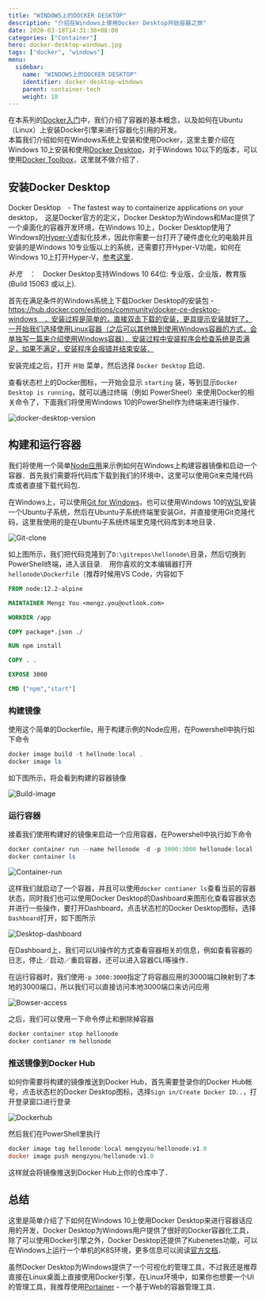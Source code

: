 ```yaml
---
title: "WINDOWS上的DOCKER DESKTOP"
description: "介绍在Windows上使用Docker Desktop开始容器之旅"
date: 2020-03-18T14:31:38+08:00
categories: ["Container"]
hero: docker-desktop-windows.jpg
tags: ["docker", "windows"]
menu:
  sidebar:
    name: "WINDOWS上的DOCKER DESKTOP"
    identifier: docker-desktop-windows
    parent: container-tech
    weight: 10
---
```


在本系列的[Docker入门](../docker-intro/)中，我们介绍了容器的基本概念，以及如何在Ubuntu（Linux）上安装Docker引擎来进行容器化引用的开发。  
本篇我们介绍如何在Windows系统上安装和使用Docker，这里主要介绍在Windows 10上安装和使用[Docker Desktop](https://www.docker.com/products/docker-desktop)，对于Windows 10以下的版本，可以使用[Docker Toolbox](https://docs.docker.com/toolbox/toolbox_install_windows/)，这里就不做介绍了．  

## 安装Docker Desktop

Docker Desktop　- The fastest way to containerize applications on your desktop，　这是Docker官方的定义，Docker Desktop为Windows和Mac提供了一个桌面化的容器开发环境，在Windows 10上，Docker Desktop使用了Windows的[Hyper-V](https://docs.microsoft.com/en-us/virtualization/hyper-v-on-windows/about/)虚拟化技术，因此你需要一台打开了硬件虚化化的电脑并且安装的是Windows 10专业版以上的系统，还需要打开Hyper-V功能，如何在Windows 10上打开Hyper-V，[参考这里](https://docs.microsoft.com/en-us/virtualization/hyper-v-on-windows/quick-start/enable-hyper-v)．  

_补充_　：　Docker Desktop支持Windows 10 64位: 专业版，企业版，教育版 (Build 15063 或以上).  

首先在满足条件的Windows系统上下载Docker Desktop的安装包 - https://hub.docker.com/editions/community/docker-ce-desktop-windows　．安装过程是简单的，直接双击下载的安装，更具提示安装就好了，一开始我们选择使用Linux容器（之后可以其他换到使用Windows容器的方式，会单独写一篇来介绍使用Windows容器）．安装过程中安装程序会检查系统是否满足，如果不满足，安装程序会报错并结束安装．  

安装完成之后，打开 `开始` 菜单，然后选择 `Docker Desktop` 启动．  

查看状态栏上的Docker图标，一开始会显示 `starting` 装，等到显示`Docker Desktop is running`，就可以通过终端（例如 PowerSheel）来使用Docker的相关命令了，下面我们将使用Windows 10的PowerShell作为终端来进行操作．  

![docker-desktop-version](https://images.mengz.dev/posts/docker-desktop-version.png)  

## 构建和运行容器

我们将使用一个简单[Node应用](https://github.com/mengzyou/hellonode)来示例如何在Windows上构建容器镜像和启动一个容器．首先我们需要将代码库下载到我们的环境中，这里可以使用Git来克隆代码库或者直接下载代码包．  

在Windows上，可以使用[Git for Windows](https://gitforwindows.org/)，也可以使用Windows 10的[WSL](https://docs.microsoft.com/en-us/windows/wsl/install-win10)安装一个Ubuntu子系统，然后在Ubuntu子系统终端里安装Git，并直接使用Git克隆代码，这里我使用的是在Ubuntu子系统终端里克隆代码库到本地目录．  

![Git-clone](https://images.mengz.dev/posts/docker-desktop-git-clone.png)  

如上图所示，我们把代码克隆到了`D:\gitrepos\hellonode\`目录，然后切换到PowerShell终端，进入该目录.　用你喜欢的文本编辑器打开`hellonode\Dockerfile`（推荐时候用VS Code，内容如下  

```Dockerfile
FROM node:12.2-alpine

MAINTAINER Mengz You <mengz.you@outlook.com>

WORKDIR /app

COPY package*.json ./

RUN npm install

COPY . .

EXPOSE 3000

CMD ["npm","start"]
```

### 构建镜像

使用这个简单的Dockerfile，用于构建示例的Node应用，在Powershell中执行如下命令  

```powershell
docker image build -t hellnode:local .
docker image ls
```

如下图所示，将会看到构建的容器镜像  

![Build-image](https://images.mengz.dev/posts/docker-desktop-build.png)  

### 运行容器

接着我们使用构建好的镜像来启动一个应用容器，在Powershell中执行如下命令  

```powershell
docker container run --name hellonode -d -p 3000:3000 hellonode:local
docker container ls
```

![Container-run](https://images.mengz.dev/posts/docker-desktop-container-run.png)  

这样我们就启动了一个容器，并且可以使用`docker contianer ls`查看当前的容器状态，同时我们也可以使用Docker Desktop的Dashboard来图形化查看容器状态并进行一些操作，要打开Dashboard，点击状态栏的Docker Desktop图标，选择`Dashboard`打开，如下图所示  

![Desktop-dashboard](https://images.mengz.dev/posts/docker-desktop-dashboard.png)  

在Dashboard上，我们可以UI操作的方式查看容器相关的信息，例如查看容器的日志，停止／启动／重启容器，还可以进入容器CLI等操作．  

在运行容器时，我们使用`-p 3000:3000`指定了将容器应用的3000端口映射到了本地的3000端口，所以我们可以直接访问本地3000端口来访问应用  

![Bowser-access](https://images.mengz.dev/posts/docker-desktop-access-http.png)  

之后，我们可以使用一下命令停止和删除掉容器  

```powershell
docker container stop hellonode
docker contianer rm hellonode
```

### 推送镜像到Docker Hub

如何你需要将构建的镜像推送到Docker Hub，首先需要登录你的Docker Hub帐号，点击状态栏的Docker Desktop图标，选择`Sign in/Create Docker ID..`，打开登录窗口进行登录

![Dockerhub](https://images.mengz.dev/posts/docker-desktop-signin-dockerhub.png)  

然后我们在PowerShell里执行  

```powershell
docker image tag hellonode:local mengzyou/hellonode:v1.0
docker image push mengzyou/hellonode:v1.0
```

这样就会将镜像推送到Docker Hub上你的仓库中了．  

## 总结

这里是简单介绍了下如何在Windows 10上使用Docker Desktop来进行容器话应用的开发，Docker Desktop为Windows用户提供了很好的Docker容器化工具，除了可以使用Docker引擎之外，Docker Desktop还提供了Kubenetes功能，可以在Windows上运行一个单机的K8S环境，更多信息可以阅读[官方文档](https://docs.docker.com/docker-for-windows/)．  

虽然Docker Desktop为Windows提供了一个可视化的管理工具，不过我还是推荐直接在Linux桌面上直接使用Docker引擎，在Linux环境中，如果你也想要一个UI的管理工具，我推荐使用[Portainer](https://www.portainer.io/) - 一个基于Web的容器管理工具．  
